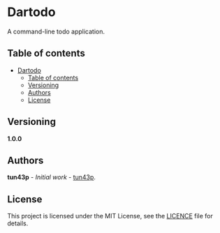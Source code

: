 # Dartodo

A command-line todo application.

## Table of contents

- [Dartodo](#dartodo)
  - [Table of contents](#table-of-contents)
  - [Versioning](#versioning)
  - [Authors](#authors)
  - [License](#license)

## Versioning

**1.0.0**

## Authors

**tun43p** - _Initial work_ - [tun43p](https://github.com/tun43p).

## License

This project is licensed under the MIT License, see the [LICENCE](LICENSE) file for details.
